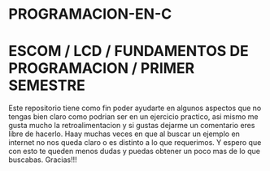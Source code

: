 # PROGRAMACION-EN-C
# ESCOM / LCD / FUNDAMENTOS DE PROGRAMACION / PRIMER SEMESTRE
Este repositorio tiene como fin poder ayudarte en algunos aspectos que no tengas bien claro como podrian ser en un ejercicio practico, asi mismo me gusta mucho la retroalimentacion y si gustas dejarme un comentario eres libre de hacerlo.
Haay muchas veces en que al buscar un ejemplo en internet no nos queda claro o es distinto a lo que requerimos. Y espero que con esto te queden menos dudas y puedas obtener un poco mas de lo que buscabas. Gracias!!!
